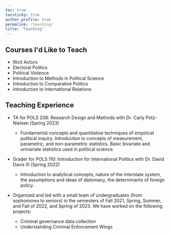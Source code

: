 ```yaml
---
toc: true
tocsticky: true
author_profile: true
permalink: /teaching/
title: "Teaching"
---
```


## Courses I'd Like to Teach

* Illicit Actors
* Electoral Politics
* Political Violence
* Introduction to Methods in Political Science
* Introduction to Comparative Politics
* Introduction to International Relations



## Teaching Experience

* TA for POLS 208: Research Design and Methods with Dr. Carly Potz-Nielsen (Spring 2023)
  * Fundamental concepts and quantitative techniques of empirical political inquiry. Introduction to concepts of measurement, parametric, and non-parametric statistics. Basic bivariate and univariate statistics used in political science.

* Grader for POLS 110: Introduction for International Politics with Dr. David Davis III (Spring 2022)
  * Introduction to analytical concepts, nature of the interstate system, the assumptions and ideas of diplomacy, the determinants of foreign policy.

* Organized and led with a small team of undergraduates (from sophomores to seniors) in the semesters of Fall 2021, Spring, Summer, and Fall of 2022, and Spring of 2023. We have worked on the following projects:
  * Criminal governance data collection
  * Understanding Criminal Enforcement Wings
